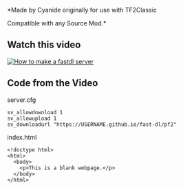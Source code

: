 *Made by Cyanide originally for use with TF2Classic

Compatible with any Source Mod.*

## Watch this video

[![How to make a fastdl server](https://img.youtube.com/vi/CcismZ0uZ1A/0.jpg)](https://www.youtube.com/watch?v=CcismZ0uZ1A)


## Code from the Video

server.cfg
```
sv_allowdownload 1 
sv_allowupload 1
sv_downloadurl "https://USERNAME.github.io/fast-dl/pf2"
```

index.html
```
<!doctype html>
<html>
  <body>
    <p>This is a blank webpage.</p>
  </body>
</html>
```
